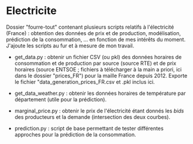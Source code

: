 # Electricite
Dossier "fourre-tout" contenant plusieurs scripts relatifs à l'électricité (France) : obtention des données de prix et de production, modélisation, prédiction de la consommation, ... en fonction de mes intérêts du moment.
J'ajoute les scripts au fur et à mesure de mon travail.

* get_data.py : obtenir un fichier CSV (ou pkl) des données horaires de consommation et de production par source (source RTE) et de prix horaires (source ENTSOE ; fichiers à télécharger à la main a priori, ici dans le dossier "prices_FR") pour la maille France depuis 2012. Exporte le fichier "data_generation_prices_FR.csv et .pkl inclus ici.

* get_data_weather.py : obtenir les données horaires de température par département (utile pour la prédiction).
  
* marginal_price.py : obtenir le prix de l'électricité étant donnés les _bids_ des producteurs et la demande (intersection des deux courbes).

* prediction.py : script de base permettant de tester différentes approches pour la prédiction de la consommation.
